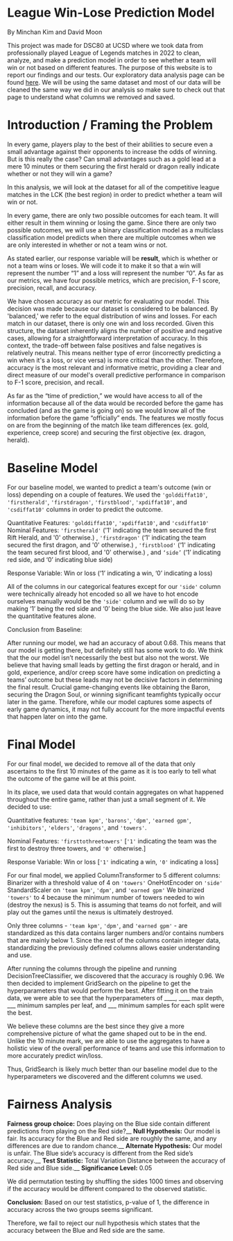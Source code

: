 # League Win-Lose Prediction Model
By Minchan Kim and David Moon

This project was made for DSC80 at UCSD where we took data from professionally played League of Legends matches in 2022 to clean, analyze, and make a prediction model in order to see whether a team will win or not based on different features. The purpose of this website is to report our findings and our tests. Our exploratory data analysis page can be found [here](https://m1nce.github.io/Gold-Lead-Analysis/). We will be using the same dataset and most of our data will be cleaned the same way we did in our analysis so make sure to check out that page to understand what columns we removed and saved.

# Introduction / Framing the Problem

In every game, players play to the best of their abilities to secure even a small advantage against their opponents to increase the odds of winning. But is this really the case? Can small advantages such as a gold lead at a mere 10 minutes or them securing the first herald or dragon really indicate whether or not they will win a game?

In this analysis, we will look at the dataset for all of the competitive league matches in the LCK (the best region) in order to predict whether a team will win or not.

In every game, there are only two possible outcomes for each team. It will either result in them winning or losing the game. Since there are only two possible outcomes, we will use a binary classification model as a multiclass classification model predicts when there are multiple outcomes when we are only interested in whether or not a team wins or not.

As stated earlier, our response variable will be **result**, which is whether or not a team wins or loses. We will code it to make it so that a win will represent the number “1” and a loss will represent the number “0”. As far as our metrics, we have four possible metrics, which are precision, F-1 score, precision, recall, and accuracy.

We have chosen accuracy as our metric for evaluating our model. This decision was made  because our dataset is considered to be balanced. By 'balanced,' we refer to the equal distribution of wins and losses. For each match in our dataset, there is only one win and loss recorded. Given this structure, the dataset inherently aligns the number of positive and negative cases, allowing for a straightforward interpretation of accuracy. In this context, the trade-off between false positives and false negatives is relatively neutral. This means neither type of error (incorrectly predicting a win when it's a loss, or vice versa) is more critical than the other. Therefore, accuracy is the most relevant and informative metric, providing a clear and direct measure of our model's overall predictive performance in comparison to F-1 score, precision, and recall.

As far as the “time of prediction,” we would have access to all of the information because all of the data would be recorded before the game has concluded (and as the game is going on) so we would know all of the information before the game “officially” ends. The features we mostly focus on are from the beginning of the match like team differences (ex. gold, experience, creep score) and securing the first objective (ex. dragon, herald).

# Baseline Model

For our baseline model, we wanted to predict a team's outcome (win or loss) depending on a couple of features. We used the `'golddiffat10'`, `'firstherald'`, `'firstdragon'`, `'firstblood'`, `'xpdiffat10'`, and `'csdiffat10'` columns in order to predict the outcome.

Quantitative Features: `'golddiffat10'`, `'xpdiffat10'`, and `'csdiffat10'`
Nominal Features: `'firstherald'` ('1' indicating the team secured the first Rift Herald, and '0' otherwise.)
, `'firstdragon'` (‘1' indicating the team secured the first dragon, and '0' otherwise.)
, `'firstblood'` (‘1' indicating the team secured first blood, and '0' otherwise.)
, and `‘side’` (‘1’ indicating red side, and ‘0’ indicating blue side)

Response Variable: Win or loss (‘1’ indicating a win, ‘0’ indicating a loss)

All of the columns in our categorical features  except for our `'side'` column were technically already hot encoded so all we have to hot encode ourselves manually would be the `'side'` column and we will do so by making ‘1’ being the red side and ‘0’ being the blue side. We also just leave the quantitative features alone.

Conclusion from Baseline:

After running our model, we had an accuracy of about 0.68. This means that our model is getting there, but definitely still has some work to do. We think that the our model isn’t necessarily the best but also not the worst. We believe that having small leads by getting the first dragon or herald, and in gold, experience, and/or creep score have some indication on predicting a teams’ outcome but these leads may not be decisive factors in determining the final result. Crucial game-changing events like obtaining the Baron, securing the Dragon Soul, or winning significant teamfights typically occur later in the game. Therefore, while our model captures some aspects of early game dynamics, it may not fully account for the more impactful events that happen later on into the game.

# Final Model

For our final model, we decided to remove all of the data that only ascertains to the first 10 minutes of the game as it is too early to tell what the outcome of the game will be at this point. 

In its place, we used data that would contain aggregates on what happened throughout the entire game, rather than just a small segment of it. We decided to use:

Quantitative features: `'team kpm'`, `'barons'`, `'dpm'`, `'earned gpm'`, `'inhibitors'`, `'elders'`, `'dragons'`, and `'towers'`.

Nominal Features: `'firsttothreetowers'` [`'1'` indicating the team was the first to destroy three towers, and `'0'` otherwise.]

Response Variable: Win or loss [`'1'` indicating a win, `'0'` indicating a loss]

For our final model, we applied ColumnTransformer to 5 different columns: 
Binarizer with a threshold value of 4 on `'towers'`
OneHotEncoder on `'side'`
StandardScaler on `'team kpm'`, `'dpm'`, and `'earned gpm'`
We binarized `'towers'` to 4 because the minimum number of towers needed to win (destroy the nexus) is 5. This is assuming that teams do not forfeit, and will play out the games until the nexus is ultimately destroyed. 

Only three columns - `'team kpm'`, `'dpm'`, and `'earned gpm'` - are standardized as this data contains larger numbers and/or contains numbers that are mainly below 1. Since the rest of the columns contain integer data, standardizing the previously defined columns allows easier understanding and use.

After running the columns through the pipeline and running DecisionTreeClassifier, we discovered that the accuracy is roughly 0.96. We then decided to implement GridSearch on the pipeline to get the hyperparameters that would perform the best. After fitting it on the train data, we were able to see that the hyperparameters of ____, ____ max depth, ___ minimum samples per leaf, and ___ minimum samples for each split were the best. 

We believe these columns are the best since they give a more comprehensive picture of what the game shaped out to be in the end. Unlike the 10 minute mark, we are able to use the aggregates to have a holistic view of the overall performance of teams and use this information to more accurately predict win/loss.

Thus, GridSearch is likely much better than our baseline model due to the hyperparameters we discovered and the different columns we used.

# Fairness Analysis

**Fairness group choice:** Does playing on the Blue side contain different predictions from playing on the Red side?__
**Null Hypothesis:** Our model is fair. Its accuracy for the Blue and Red side are roughly the same, and any differences are due to random chance.__
**Alternate Hypothesis:** Our model is unfair. The Blue side’s accuracy is different from the Red side’s accuracy.__
**Test Statistic:** Total Variation Distance between the accuracy of Red side and Blue side.__
**Significance Level:** 0.05

We did permutation testing by shuffling the sides 1000 times and observing if the accuracy would be different compared to the observed statistic. 

**Conclusion:** Based on our test statistics, p-value of 1, the difference in accuracy across the two groups seems significant.

Therefore, we fail to reject our null hypothesis which states that the accuracy between the Blue and Red side are the same. 
